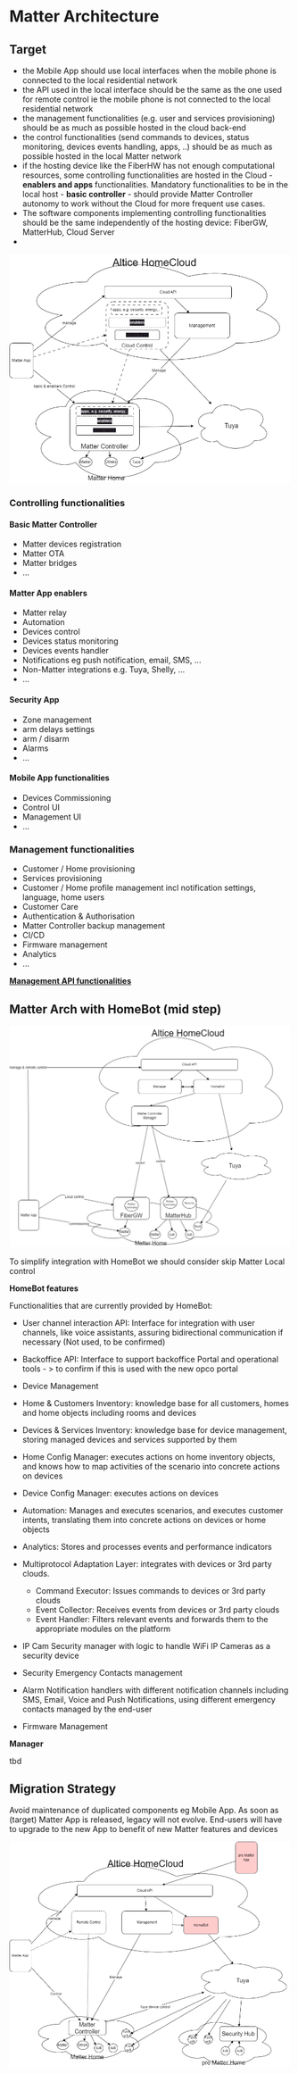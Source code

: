 # Matter Architecture

## Target

- the Mobile App should use local interfaces when the mobile phone is connected to the local residential network 
- the API used in the local interface should be the same as the one used for remote control ie the mobile phone is not connected to the local residential network
- the management functionalities (e.g. user and services provisioning) should be as much as possible hosted in the cloud back-end
- the control functionalities (send commands to devices, status monitoring, devices events handling, apps, ..) should be as much as possible hosted in the local Matter network
- if the hosting device like the FiberHW has not enough computational resources, some controlling  functionalities are hosted in the Cloud - **enablers and apps** functionalities. Mandatory functionalities to be in the local host - **basic controller** - should provide Matter Controller autonomy to work without the Cloud for more frequent use cases. 
- The software components implementing controlling functionalities should be the same independently of the hosting device: FiberGW, MatterHub, Cloud Server
-  

![](High-Level-arch.png)

### Controlling functionalities

#### Basic Matter Controller

- Matter devices registration
- Matter OTA
- Matter bridges
- ...

#### Matter App enablers

- Matter relay
- Automation
- Devices control
- Devices status monitoring
- Devices events handler
- Notifications eg push notification, email, SMS, ...
- Non-Matter integrations e.g. Tuya, Shelly, ...
- ...

#### Security App

- Zone management
- arm delays settings
- arm / disarm
- Alarms
- ...

#### Mobile App functionalities

- Devices Commissioning
- Control UI
- Management UI
- ...

### Management functionalities

- Customer / Home provisioning
- Services provisioning
- Customer / Home profile management incl notification settings, language, home users
- Customer Care
- Authentication & Authorisation
- Matter Controller backup management
- CI/CD
- Firmware management
- Analytics
- ...

**[Management API functionalities](management_api.md)**


## Matter Arch with HomeBot (mid step)


![](Matter%20with%20HomeBot.png)

To simplify integration with HomeBot we should consider skip Matter Local control

**HomeBot features**

Functionalities that are currently provided by HomeBot:

- User channel interaction API: Interface for integration with user channels, like voice assistants, assuring bidirectional communication if necessary (Not used, to be confirmed)
- Backoffice API: Interface to support backoffice Portal and operational tools - > to confirm if this is used with the new opco portal
- Device Management
- Home & Customers Inventory: knowledge base for all customers, homes and home objects including rooms and devices
- Devices & Services Inventory: knowledge base for device management, storing managed devices and services supported by them
- Home Config Manager: executes actions on home inventory objects, and knows how to map activities of the scenario into concrete actions on devices
- Device Config Manager: executes actions on devices
- Automation: Manages and executes scenarios, and executes customer intents, translating them into concrete actions on devices or home objects
- Analytics: Stores and processes events and performance indicators
- Multiprotocol Adaptation Layer: integrates with devices or 3rd party clouds.
  -	Command Executor: Issues commands to devices or 3rd party clouds
  -	Event Collector: Receives events from devices or 3rd party clouds
  - Event Handler: Filters relevant events and forwards them to the appropriate modules on the platform

- IP Cam Security manager with logic to handle WiFi IP Cameras as a security device
- Security Emergency Contacts management
- Alarm Notification handlers with different notification channels including SMS, Email, Voice and Push Notifications, using different emergency contacts managed by the end-user
- Firmware Management

**Manager**

tbd

## Migration Strategy

Avoid maintenance of duplicated components eg Mobile App. As soon as (target) Matter App is released, legacy will not evolve. End-users will have to upgrade to the new App to benefit of new Matter features and devices

![](migration-strategy1.png)
